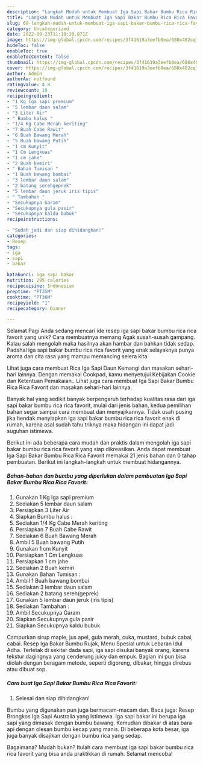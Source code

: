 ```yaml
---
description: "Langkah Mudah untuk Membuat Iga Sapi Bakar Bumbu Rica Rica Favorit yang Lezat"
title: "Langkah Mudah untuk Membuat Iga Sapi Bakar Bumbu Rica Rica Favorit yang Lezat"
slug: 69-langkah-mudah-untuk-membuat-iga-sapi-bakar-bumbu-rica-rica-favorit-yang-lezat
category: Uncategorized
date: 2022-09-23T11:10:20.871Z
image: https://img-global.cpcdn.com/recipes/3f41619a3eefb0ea/680x482cq70/iga-sapi-bakar-bumbu-rica-rica-favorit-foto-resep-utama.jpg
hideToc: false
enableToc: true
enableTocContent: false
thumbnail: https://img-global.cpcdn.com/recipes/3f41619a3eefb0ea/680x482cq70/iga-sapi-bakar-bumbu-rica-rica-favorit-foto-resep-utama.jpg
cover: https://img-global.cpcdn.com/recipes/3f41619a3eefb0ea/680x482cq70/iga-sapi-bakar-bumbu-rica-rica-favorit-foto-resep-utama.jpg
author: Admin
authorAv: notfound
ratingvalue: 4.8
reviewcount: 19
recipeingredient:
- "1 Kg Iga sapi premium"
- "5 lembar daun salam"
- "3 Liter Air"
- " Bumbu halus "
- "1/4 Kg Cabe Merah keriting"
- "7 Buah Cabe Rawit"
- "6 Buah Bawang Merah"
- "5 Buah bawang Putih"
- "1 cm Kunyit"
- "1 Cm Lengkuas"
- "1 cm jahe"
- "2 Buah kemiri"
- " Bahan Tumisan "
- "1 Buah bawang bombai"
- "3 lembar daun salam"
- "2 batang serehgeprek"
- "5 lembar daun jeruk iris tipis"
- " Tambahan "
- "Secukupnya Garam"
- "Secukupnya gula pasir"
- "Secukupnya kaldu bubuk"
recipeinstructions:

- "Sudah jadi dan siap dihidangkan!"
categories:
- Resep
tags:
- iga
- sapi
- bakar

katakunci: iga sapi bakar 
nutrition: 295 calories
recipecuisine: Indonesian
preptime: "PT35M"
cooktime: "PT36M"
recipeyield: "1"
recipecategory: Dinner

---
```



Selamat Pagi Anda sedang mencari ide resep iga sapi bakar bumbu rica rica favorit yang unik? Cara membuatnya memang Agak susah-susah gampang. Kalau salah mengolah maka hasilnya akan hambar dan bahkan tidak sedap. Padahal iga sapi bakar bumbu rica rica favorit yang enak selayaknya punya aroma dan cita rasa yang mampu memancing selera kita.


Lihat juga cara membuat Rica Iga Sapi Daun Kemangi dan masakan sehari-hari lainnya. Dengan memakai Cookpad, kamu menyetujui Kebijakan Cookie dan Ketentuan Pemakaian.. Lihat juga cara membuat Iga Sapi Bakar Bumbu Rica Rica Favorit dan masakan sehari-hari lainnya.

Banyak hal yang sedikit banyak berpengaruh terhadap kualitas rasa dari iga sapi bakar bumbu rica rica favorit, mulai dari jenis bahan, kedua pemilihan bahan segar sampai cara membuat dan menyajikannya. Tidak usah pusing jika hendak menyiapkan iga sapi bakar bumbu rica rica favorit enak di rumah, karena asal sudah tahu triknya maka hidangan ini dapat jadi suguhan istimewa.


Berikut ini ada beberapa cara mudah dan praktis dalam mengolah iga sapi bakar bumbu rica rica favorit yang siap dikreasikan. Anda dapat membuat Iga Sapi Bakar Bumbu Rica Rica Favorit memakai 21 jenis bahan dan 0 tahap pembuatan. Berikut ini langkah-langkah untuk membuat hidangannya.

<!--inarticleads1-->

##### Bahan-bahan dan bumbu yang diperlukan dalam pembuatan Iga Sapi Bakar Bumbu Rica Rica Favorit:

1. Gunakan 1 Kg Iga sapi premium
1. Sediakan 5 lembar daun salam
1. Persiapkan 3 Liter Air
1. Siapkan  Bumbu halus :
1. Sediakan 1/4 Kg Cabe Merah keriting
1. Persiapkan 7 Buah Cabe Rawit
1. Sediakan 6 Buah Bawang Merah
1. Ambil 5 Buah bawang Putih
1. Gunakan 1 cm Kunyit
1. Persiapkan 1 Cm Lengkuas
1. Persiapkan 1 cm jahe
1. Sediakan 2 Buah kemiri
1. Gunakan  Bahan Tumisan :
1. Ambil 1 Buah bawang bombai
1. Sediakan 3 lembar daun salam
1. Sediakan 2 batang sereh(geprek)
1. Gunakan 5 lembar daun jeruk (iris tipis)
1. Sediakan  Tambahan :
1. Ambil Secukupnya Garam
1. Siapkan Secukupnya gula pasir
1. Siapkan Secukupnya kaldu bubuk


Campurkan sirup maple, jus apel, gula merah, cuka, mustard, bubuk cabai, cabai. Resep Iga Bakar Bumbu Rujak, Menu Spesial untuk Lebaran Idul Adha. Terletak di sekitar dada sapi, iga sapi disukai banyak orang, karena tekstur dagingnya yang cenderung juicy dan empuk. Bagian ini pun bisa diolah dengan beragam metode, seperti digoreng, dibakar, hingga direbus atau dibuat sop. 

<!--inarticleads2-->

##### Cara buat Iga Sapi Bakar Bumbu Rica Rica Favorit:


1. Selesai dan siap dihidangkan!

Bumbu yang digunakan pun juga bermacam-macam dan. Baca juga: Resep Brongkos Iga Sapi Australia yang Istimewa. Iga sapi bakar ini berupa iga sapi yang dimasak dengan bumbu bawang. Kemudian dibakar di atas bara api dengan olesan bumbu kecap yang manis. Di beberapa kota besar, iga juga banyak disajikan dengan bumbu rica yang sedap. 

Bagaimana? Mudah bukan? Itulah cara membuat iga sapi bakar bumbu rica rica favorit yang bisa anda praktikkan di rumah. Selamat mencoba!

